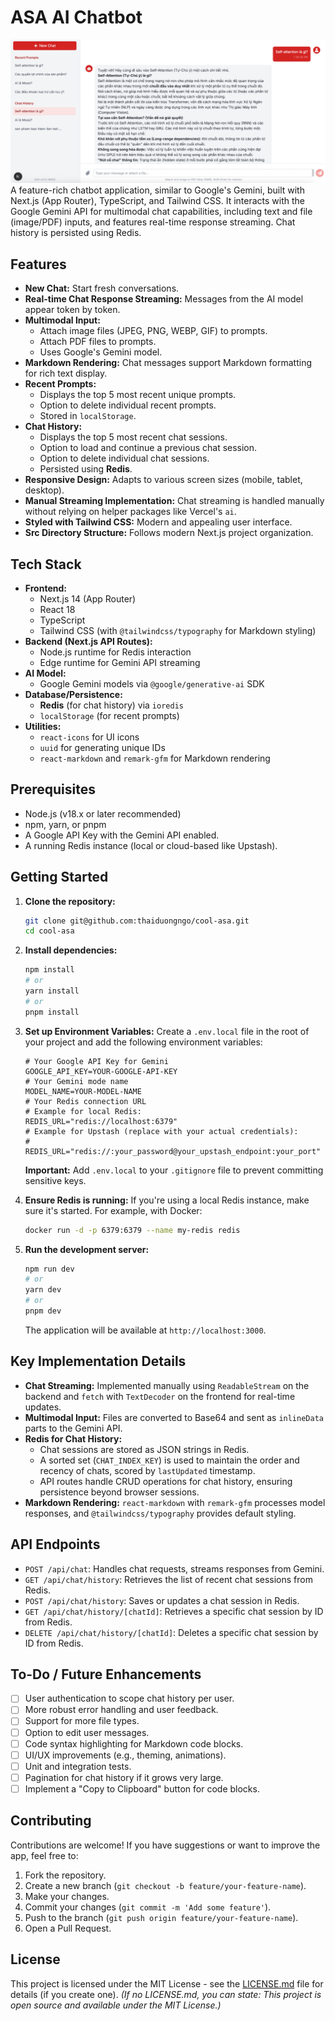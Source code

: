 # ASA AI Chatbot
![alt text](ASA.png "ASA")
A feature-rich chatbot application, similar to Google's Gemini, built with Next.js (App Router), TypeScript, and Tailwind CSS. It interacts with the Google Gemini API for multimodal chat capabilities, including text and file (image/PDF) inputs, and features real-time response streaming. Chat history is persisted using Redis.

## Features

*   **New Chat:** Start fresh conversations.
*   **Real-time Chat Response Streaming:** Messages from the AI model appear token by token.
*   **Multimodal Input:**
    *   Attach image files (JPEG, PNG, WEBP, GIF) to prompts.
    *   Attach PDF files to prompts.
    *   Uses Google's Gemini model.
*   **Markdown Rendering:** Chat messages support Markdown formatting for rich text display.
*   **Recent Prompts:**
    *   Displays the top 5 most recent unique prompts.
    *   Option to delete individual recent prompts.
    *   Stored in `localStorage`.
*   **Chat History:**
    *   Displays the top 5 most recent chat sessions.
    *   Option to load and continue a previous chat session.
    *   Option to delete individual chat sessions.
    *   Persisted using **Redis**.
*   **Responsive Design:** Adapts to various screen sizes (mobile, tablet, desktop).
*   **Manual Streaming Implementation:** Chat streaming is handled manually without relying on helper packages like Vercel's `ai`.
*   **Styled with Tailwind CSS:** Modern and appealing user interface.
*   **Src Directory Structure:** Follows modern Next.js project organization.

## Tech Stack

*   **Frontend:**
    *   Next.js 14 (App Router)
    *   React 18
    *   TypeScript
    *   Tailwind CSS (with `@tailwindcss/typography` for Markdown styling)
*   **Backend (Next.js API Routes):**
    *   Node.js runtime for Redis interaction
    *   Edge runtime for Gemini API streaming
*   **AI Model:**
    *   Google Gemini models via `@google/generative-ai` SDK
*   **Database/Persistence:**
    *   **Redis** (for chat history) via `ioredis`
    *   `localStorage` (for recent prompts)
*   **Utilities:**
    *   `react-icons` for UI icons
    *   `uuid` for generating unique IDs
    *   `react-markdown` and `remark-gfm` for Markdown rendering

## Prerequisites

*   Node.js (v18.x or later recommended)
*   npm, yarn, or pnpm
*   A Google API Key with the Gemini API enabled.
*   A running Redis instance (local or cloud-based like Upstash).

## Getting Started

1.  **Clone the repository:**
    ```bash
    git clone git@github.com:thaiduongngo/cool-asa.git
    cd cool-asa
    ```

2.  **Install dependencies:**
    ```bash
    npm install
    # or
    yarn install
    # or
    pnpm install
    ```

3.  **Set up Environment Variables:**
    Create a `.env.local` file in the root of your project and add the following environment variables:

    ```.env.local
    # Your Google API Key for Gemini
    GOOGLE_API_KEY=YOUR-GOOGLE-API-KEY
    # Your Gemini mode name
    MODEL_NAME=YOUR-MODEL-NAME
    # Your Redis connection URL
    # Example for local Redis:
    REDIS_URL="redis://localhost:6379"
    # Example for Upstash (replace with your actual credentials):
    # REDIS_URL="redis://:your_password@your_upstash_endpoint:your_port"
    ```
    **Important:** Add `.env.local` to your `.gitignore` file to prevent committing sensitive keys.

4.  **Ensure Redis is running:**
    If you're using a local Redis instance, make sure it's started. For example, with Docker:
    ```bash
    docker run -d -p 6379:6379 --name my-redis redis
    ```

5.  **Run the development server:**
    ```bash
    npm run dev
    # or
    yarn dev
    # or
    pnpm dev
    ```
    The application will be available at `http://localhost:3000`.


## Key Implementation Details

*   **Chat Streaming:** Implemented manually using `ReadableStream` on the backend and `fetch` with `TextDecoder` on the frontend for real-time updates.
*   **Multimodal Input:** Files are converted to Base64 and sent as `inlineData` parts to the Gemini API.
*   **Redis for Chat History:**
    *   Chat sessions are stored as JSON strings in Redis.
    *   A sorted set (`CHAT_INDEX_KEY`) is used to maintain the order and recency of chats, scored by `lastUpdated` timestamp.
    *   API routes handle CRUD operations for chat history, ensuring persistence beyond browser sessions.
*   **Markdown Rendering:** `react-markdown` with `remark-gfm` processes model responses, and `@tailwindcss/typography` provides default styling.

## API Endpoints

*   `POST /api/chat`: Handles chat requests, streams responses from Gemini.
*   `GET /api/chat/history`: Retrieves the list of recent chat sessions from Redis.
*   `POST /api/chat/history`: Saves or updates a chat session in Redis.
*   `GET /api/chat/history/[chatId]`: Retrieves a specific chat session by ID from Redis.
*   `DELETE /api/chat/history/[chatId]`: Deletes a specific chat session by ID from Redis.

## To-Do / Future Enhancements

*   [ ] User authentication to scope chat history per user.
*   [ ] More robust error handling and user feedback.
*   [ ] Support for more file types.
*   [ ] Option to edit user messages.
*   [ ] Code syntax highlighting for Markdown code blocks.
*   [ ] UI/UX improvements (e.g., theming, animations).
*   [ ] Unit and integration tests.
*   [ ] Pagination for chat history if it grows very large.
*   [ ] Implement a "Copy to Clipboard" button for code blocks.

## Contributing

Contributions are welcome! If you have suggestions or want to improve the app, feel free to:
1.  Fork the repository.
2.  Create a new branch (`git checkout -b feature/your-feature-name`).
3.  Make your changes.
4.  Commit your changes (`git commit -m 'Add some feature'`).
5.  Push to the branch (`git push origin feature/your-feature-name`).
6.  Open a Pull Request.

## License

This project is licensed under the MIT License - see the [LICENSE.md](LICENSE.md) file for details (if you create one).
*(If no LICENSE.md, you can state: This project is open source and available under the MIT License.)*